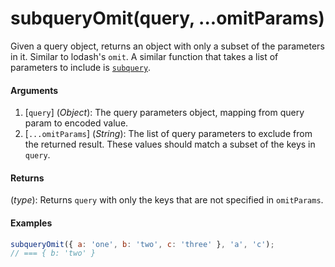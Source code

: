 # subqueryOmit(query, ...omitParams)

Given a query object, returns an object with only a subset of the parameters in it. Similar to lodash's `omit`. A similar function that takes a list of parameters to include is [`subquery`](subquery.md).

#### Arguments

1. [`query`] (*Object*): The query parameters object, mapping from query param to encoded value.
1. [`...omitParams`] (*String*): The list of query parameters to exclude from the returned result. These values should match a subset of the keys in `query`.

#### Returns

(*type*): Returns `query` with only the keys that are not specified in `omitParams`.

#### Examples

```js
subqueryOmit({ a: 'one', b: 'two', c: 'three' }, 'a', 'c');
// === { b: 'two' }
```

